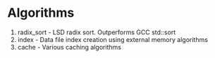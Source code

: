 Algorithms
==========

1. radix_sort  - LSD radix sort. Outperforms GCC std::sort
2. index       - Data file index creation using external memory algorithms
3. cache       - Various caching algorithms
